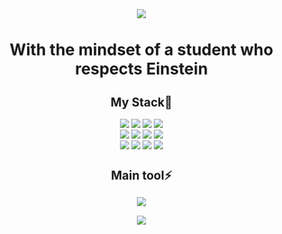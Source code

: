 <div align="center">
  <img src="https://capsule-render.vercel.app/api?type=waving&amp;height=200&amp;text=RosePaku&amp;fontcenter=80&amp;fontAlignY=40&amp;color=gradient" />
  
  <h1> With the mindset of a student who respects Einstein </h1>
  <h2> My Stack🌱 </h2>
  <div>
    <img src="https://img.shields.io/badge/java-007396?style=for-the-badge&logo=java&logoColor=white"> 
    <img src="https://img.shields.io/badge/python-3776AB?style=for-the-badge&logo=python&logoColor=white"> 
    <img src="https://img.shields.io/badge/html5-E34F26?style=for-the-badge&logo=html5&logoColor=white"> 
    <img src="https://img.shields.io/badge/css-1572B6?style=for-the-badge&logo=css3&logoColor=white"> 
    <br>
    <img src="https://img.shields.io/badge/javascript-F7DF1E?style=for-the-badge&logo=javascript&logoColor=black"> 
    <img src="https://img.shields.io/badge/oracle-F80000?style=for-the-badge&logo=oracle&logoColor=white"> 
    <img src="https://img.shields.io/badge/spring-6DB33F?style=for-the-badge&logo=spring&logoColor=white">
    <img src="https://img.shields.io/badge/springboot-6DB33F?style=for-the-badge&logo=springboot&logoColor=white">
    <br>
<!--     <img src="https://img.shields.io/badge/apache%20tomcat-F8DC75?style=for-the-badge&logo=apachetomcat&logoColor=white">   -->
    <img src="https://img.shields.io/badge/github-181717?style=for-the-badge&logo=github&logoColor=white">
    <img src="https://img.shields.io/badge/git-F05032?style=for-the-badge&logo=git&logoColor=white">
    <img src="https://img.shields.io/badge/Docker-46a2f1?style=for-the-badge&logo=docker&logoColor=ffffff">
    <img src="https://img.shields.io/badge/RStudio-75AADB?style=for-the-badge&amp;logo=RStudio&amp;logoColor=white">
    <br>
   <h2> Main tool⚡ </h2>
    <img src="https://img.shields.io/badge/visualstudiocode-007ACC?style=for-the-badge&amp;logo=visualstudiocode&amp;logoColor=white">
    <br>
    <br>
    <img src="https://github-readme-stats.vercel.app/api?username=RosePaku&show_icons=true&theme=radical">
  </div>
</div>

